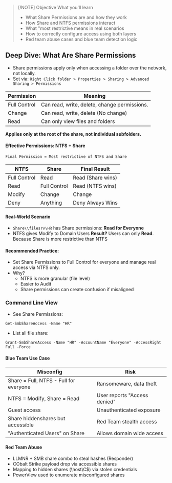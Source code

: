 
> [!NOTE] Objective
> What you'll learn
> 	- What Share Permissions are and how they work
> 	- How Share and NTFS permissions interact
> 	- What "most restrictive means in real scenarios
> 	- How to correctly configure access using both layers
> 	- Red team abuse cases and blue team detection logic
## Deep Dive: What Are Share Permissions
- Share permissions apply only when accessing a folder over the network, not locally.
- Set via: `Right Click folder > Properties > Sharing > Advanced Sharing > Permissions`

| Permission   | Meaning                                      |
| ------------ | -------------------------------------------- |
| Full Control | Can read, write, delete, change permissions. |
| Change       | Can read, write, delete (No change)          |
| Read         | Can only view files and folders              |
**Applies only at the root of the share, not individual subfolders.**
#### Effective Permissions: NTFS + Share
	Final Permission = Most restrictive of NTFS and Share

| NTFS         | Share        | Final Result      |
| ------------ | ------------ | ----------------- |
| Full Control | Read         | Read (Share wins) |
| Read         | Full Control | Read (NTFS wins)  |
| Modify       | Change       | Change            |
| Deny         | Anything     | Deny Always Wins  |
#### Real-World Scenario
- `Share\\filesrv\HR` has Share permissions: **Read for Everyone**
- NTFS gives Modify to Domain Users
**Result?** Users can only **Read**. Because Share is more restrictive than NTFS
#### Recommended Practice:
- Set Share Permissions to Full Control for everyone and manage real access via NTFS only.
- Why?
	- NTFS is more granular (file level)
	- Easier to Audit
	- Share permissions can create confusion if misaligned
### Command Line View
- See Share Permissions:
```
Get-SmbShareAccess -Name "HR"
```
- List all file share:
```
Grant-SmbShareAccess -Name "HR" -AccountName "Everyone" -AccessRight Full -Force
```
#### Blue Team Use Case

| Misconfig                              | Risk                         |
| -------------------------------------- | ---------------------------- |
| Share = Full, NTFS - Full for everyone | Ransomeware, data theft      |
| NTFS = Modify, Share = Read            | User reports "Access denied" |
| Guest access                           | Unauthenticated exposure     |
| Share hiddenshares but accessible      | Red Team stealth access      |
| "Authenticated Users" on Share         | Allows domain wide access    |
#### Red Team Abuse
- LLMNR + SMB share combo to steal hashes (Responder)
- CObalt Strike payload drop via accessible shares
- Mapping to hidden shares (\\host\C$\) via stolen credentials
- PowerView used to enumerate misconfigured shares
